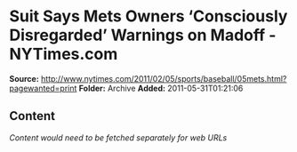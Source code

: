 # Suit Says Mets Owners ‘Consciously Disregarded’ Warnings on Madoff - NYTimes.com

**Source:** http://www.nytimes.com/2011/02/05/sports/baseball/05mets.html?pagewanted=print
**Folder:** Archive
**Added:** 2011-05-31T01:21:06




## Content
*Content would need to be fetched separately for web URLs*
